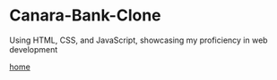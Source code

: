 # Canara-Bank-Clone
Using HTML, CSS, and JavaScript, showcasing my proficiency in web development

<a href="html/home.html">home</a>

